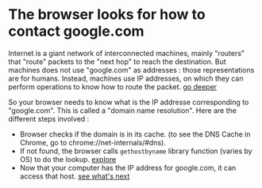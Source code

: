 # The browser looks for how to contact google.com



Internet is a giant network of interconnected machines, mainly "routers" that "route" packets to the "next hop" to reach the destination. But machines does not use "google.com" as addresses : those representations are for humans. Instead, machines use IP addresses, on which they can perform operations to know how to route the packet. [go deeper](../common/networking/L3/ip_routing/index.md)

So your browser needs to know what is the IP addresse corresponding to "google.com". This is called a "domain name resolution". Here are the different steps involved :


- Browser checks if the domain is in its cache. (to see the DNS Cache in Chrome, go to chrome://net-internals/#dns).
- If not found, the browser calls `gethostbyname` library function (varies by OS) to do the lookup. [explore](./gethostbyname/index.md)
- Now that your computer has the IP address for google.com, it can access that host. [see what's next](../request/index.md)
